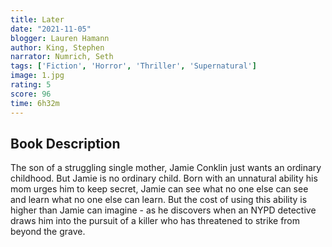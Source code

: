 ```yaml
---
title: Later
date: "2021-11-05"
blogger: Lauren Hamann
author: King, Stephen
narrator: Numrich, Seth
tags: ['Fiction', 'Horror', 'Thriller', 'Supernatural']
image: 1.jpg
rating: 5
score: 96
time: 6h32m
---
```



## Book Description

The son of a struggling single mother, Jamie Conklin just wants an ordinary childhood. But Jamie is no ordinary child. Born with an unnatural ability his mom urges him to keep secret, Jamie can see what no one else can see and learn what no one else can learn. But the cost of using this ability is higher than Jamie can imagine - as he discovers when an NYPD detective draws him into the pursuit of a killer who has threatened to strike from beyond the grave.